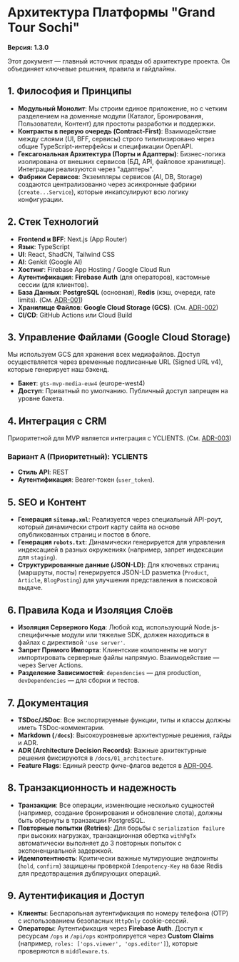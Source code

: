 # Архитектура Платформы "Grand Tour Sochi"
**Версия: 1.3.0**

Этот документ — главный источник правды об архитектуре проекта. Он объединяет ключевые решения, правила и гайдлайны.

## 1. Философия и Принципы

- **Модульный Монолит**: Мы строим единое приложение, но с четким разделением на доменные модули (Каталог, Бронирования, Пользователи, Контент) для простоты разработки и поддержки.
- **Контракты в первую очередь (Contract-First)**: Взаимодействие между слоями (UI, BFF, сервисы) строго типипизировано через общие TypeScript-интерфейсы и спецификации OpenAPI.
- **Гексагональная Архитектура (Порты и Адаптеры)**: Бизнес-логика изолирована от внешних сервисов (БД, API, файловое хранилище). Интеграции реализуются через "адаптеры".
- **Фабрики Сервисов**: Экземпляры сервисов (AI, DB, Storage) создаются централизованно через асинхронные фабрики (`create...Service`), которые инкапсулируют всю логику конфигурации.

## 2. Стек Технологий

- **Frontend и BFF**: Next.js (App Router)
- **Язык**: TypeScript
- **UI**: React, ShadCN, Tailwind CSS
- **AI**: Genkit (Google AI)
- **Хостинг**: Firebase App Hosting / Google Cloud Run
- **Аутентификация**: **Firebase Auth** (для операторов), кастомные сессии (для клиентов).
- **База Данных**: **PostgreSQL** (основная), **Redis** (кэш, очереди, rate limits). (См. [ADR-001](./01_architecture/ADR-001-database-selection.md))
- **Хранилище Файлов**: **Google Cloud Storage (GCS)**. (См. [ADR-002](./01_architecture/ADR-002-storage-selection.md))
- **CI/CD**: GitHub Actions или Cloud Build

## 3. Управление Файлами (Google Cloud Storage)

Мы используем GCS для хранения всех медиафайлов. Доступ осуществляется через временные подписанные URL (Signed URL v4), которые генерирует наш бэкенд.

- **Бакет**: `gts-mvp-media-euw4` (europe-west4)
- **Доступ**: Приватный по умолчанию. Публичный доступ запрещен на уровне бакета.

## 4. Интеграция с CRM

Приоритетной для MVP является интеграция с YCLIENTS. (См. [ADR-003](./01_architecture/ADR-003-crm-strategy.md))

### Вариант А (Приоритетный): YCLIENTS
- **Стиль API**: REST
- **Аутентификация**: Bearer-токен (`user_token`).

## 5. SEO и Контент

- **Генерация `sitemap.xml`**: Реализуется через специальный API-роут, который динамически строит карту сайта на основе опубликованных страниц и постов в блоге.
- **Генерация `robots.txt`**: Динамически генерируется для управления индексацией в разных окружениях (например, запрет индексации для `staging`).
- **Структурированные данные (JSON-LD)**: Для ключевых страниц (маршруты, посты) генерируется JSON-LD разметка (`Product`, `Article`, `BlogPosting`) для улучшения представления в поисковой выдаче.

## 6. Правила Кода и Изоляция Слоёв

- **Изоляция Серверного Кода**: Любой код, использующий Node.js-специфичные модули или тяжелые SDK, должен находиться в файлах с директивой `'use server'`.
- **Запрет Прямого Импорта**: Клиентские компоненты не могут импортировать серверные файлы напрямую. Взаимодействие — через Server Actions.
- **Разделение Зависимостей**: `dependencies` — для production, `devDependencies` — для сборки и тестов.

## 7. Документация

- **TSDoc/JSDoc**: Все экспортируемые функции, типы и классы должны иметь TSDoc-комментарии.
- **Markdown (`/docs`)**: Высокоуровневые архитектурные решения, гайды и ADR.
- **ADR (Architecture Decision Records)**: Важные архитектурные решения фиксируются в `/docs/01_architecture`.
- **Feature Flags**: Единый реестр фиче-флагов ведется в [ADR-004](./01_architecture/ADR-004-feature-flags-registry.md).

## 8. Транзакционность и надежность

- **Транзакции**: Все операции, изменяющие несколько сущностей (например, создание бронирования и обновление слота), должны быть обернуты в транзакции PostgreSQL.
- **Повторные попытки (Retries)**: Для борьбы с `serialization failure` при высоких нагрузках, транзакционная обертка `withPgTx` автоматически выполняет до 3 повторных попыток с экспоненциальной задержкой.
- **Идемпотентность**: Критически важные мутирующие эндпоинты (`hold`, `confirm`) защищены проверкой `Idempotency-Key` на базе Redis для предотвращения дублирующих операций.

## 9. Аутентификация и Доступ

- **Клиенты**: Беспарольная аутентификация по номеру телефона (OTP) с использованием безопасных `HttpOnly` cookie-сессий.
- **Операторы**: Аутентификация через **Firebase Auth**. Доступ к ресурсам `/ops` и `/api/ops` контролируется через **Custom Claims** (например, `roles: ['ops.viewer', 'ops.editor']`), которые проверяются в `middleware.ts`.
